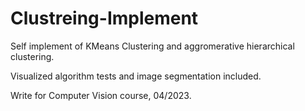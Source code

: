 # Clustreing-Implement
Self implement of KMeans Clustering and aggromerative hierarchical clustering.

Visualized algorithm tests and image segmentation included.

Write for Computer Vision course, 04/2023.
